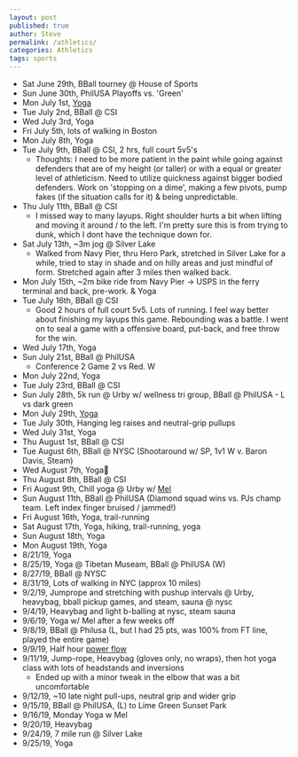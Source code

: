 ```yaml
---
layout: post
published: true
author: Steve
permalink: /athletics/
categories: Athletics
tags: sports
---
```

- Sat June 29th, BBall tourney @ House of Sports
- Sun June 30th, PhilUSA Playoffs vs. 'Green'
- Mon July 1st, [Yoga](https://www.instagram.com/tvyogi)
- Tue July 2nd, BBall @ CSI
- Wed July 3rd, Yoga
- Fri July 5th, lots of walking in Boston
- Mon July 8th, Yoga
- Tue July 9th, BBall @ CSI, 2 hrs, full court 5v5's 
  - Thoughts: I need to be more patient in the paint while going against defenders that are of my height (or taller) or with a equal or greater level of athleticism. Need to utilize quickness against bigger bodied defenders. Work on 'stopping on a dime', making a few pivots, pump fakes (if the situation calls for it) & being unpredictable.  
- Thu July 11th, BBall @ CSI
  - I missed way to many layups. Right shoulder hurts a bit when lifting and moving it around / to the left. I'm pretty sure this is from trying to dunk, which I dont have the technique down for.
- Sat July 13th, ~3m jog @ Silver Lake
  - Walked from Navy Pier, thru Hero Park, stretched in Silver Lake for a while, tried to stay in shade and on hilly areas and just mindful of form. Stretched again after 3 miles then walked back.
- Mon July 15th, ~2m bike ride from Navy Pier -> USPS in the ferry terminal and back, pre-work. & Yoga 
- Tue July 16th, BBall @ CSI
  - Good 2 hours of full court 5v5. Lots of running. I feel way better about finishing my layups this game. Rebounding was a battle. I went on to seal a game with a offensive board, put-back, and free throw for the win.
- Wed July 17th, Yoga
- Sun July 21st, BBall @ PhilUSA
  - Conference 2 Game 2 vs Red. W
- Mon July 22nd, Yoga
- Tue July 23rd, BBall @ CSI
- Sun July 28th, 5k run @ Urby w/ wellness tri group, BBall @ PhilUSA - L vs dark green
- Mon July 29th, [Yoga](https://www.google.com/search?q=forearm+headstand&oq=forearm+headstand&aqs=chrome..69i57j0l5.2536j0j7&sourceid=chrome&ie=UTF-8)
- Tue July 30th, Hanging leg raises and neutral-grip pullups 
- Wed July 31st, Yoga
- Thu August 1st, BBall @ CSI
- Tue August 6th, BBall @ NYSC (Shootaround w/ SP, 1v1 W v. Baron Davis, Steam)
- Wed August 7th, Yoga🙏
- Thu August 8th, BBall @ CSI
- Fri August 9th, Chill yoga @ Urby w/ [Mel](https://www.instagram.com/tvyogi) 
- Sun August 11th, BBall @ PhilUSA (Diamond squad wins vs. PJs champ team. Left index finger bruised / jammed!)
- Fri August 16th, Yoga, trail-running 
- Sat August 17th, Yoga, hiking, trail-running, yoga 
- Sun August 18th, Yoga
- Mon August 19th, Yoga
- 8/21/19, Yoga
- 8/25/19, Yoga @ Tibetan Museam, BBall @ PhilUSA (W)
- 8/27/19, BBall @ NYSC
- 8/31/19, Lots of walking in NYC (approx 10 miles)
- 9/2/19, Jumprope and stretching with pushup intervals @ Urby, heavybag, bball pickup games, and steam, sauna @ nysc 
- 9/4/19, Heavybag and light b-balling at nysc, steam sauna
- 9/6/19, Yoga w/ Mel after a few weeks off
- 9/8/19, BBall @ Philusa (L, but I had 25 pts, was 100% from FT line, played the entire game)
- 9/9/19, Half hour [power flow](https://www.ashtangayoga.info/practice/intermediate-series-nadi-shodhana/item/mukta-hasta-shirshasana-a/)
- 9/11/19, Jump-rope, Heavybag (gloves only, no wraps), then hot yoga class with lots of headstands and inversions
  - Ended up with a minor tweak in the elbow that was a bit uncomfortable
- 9/12/19, ~10 late night pull-ups, neutral grip and wider grip
- 9/15/19, BBall @ PhilUSA, (L) to Lime Green Sunset Park
- 9/16/19, Monday Yoga w Mel
- 9/20/19, Heavybag
- 9/24/19, 7 mile run @ Silver Lake
- 9/25/19, Yoga
